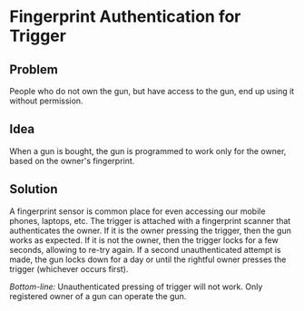 # Fingerprint Authentication for Trigger

## Problem

People who do not own the gun, but have access to the gun, end up using it without permission.

## Idea 

When a gun is bought, the gun is programmed to work only for the owner, based on the owner's fingerprint.


## Solution

A fingerprint sensor is common place for even accessing our mobile phones, laptops, etc. The trigger is attached with a fingerprint scanner that authenticates the owner. If it is the owner pressing the trigger, then the gun works as expected. If it is not the owner, then the trigger locks for a few seconds, allowing to re-try again. If a second unauthenticated attempt is made, the gun locks down for a day or until the rightful owner presses the trigger (whichever occurs first).

*Bottom-line:* Unauthenticated pressing of trigger will not work. Only registered owner of a gun can operate the gun.


